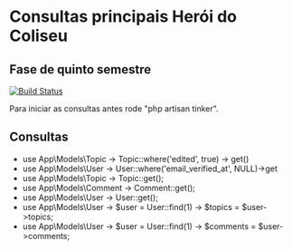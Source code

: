 # Consultas principais Herói do Coliseu
## Fase de quinto semestre

[![Build Status](https://travis-ci.org/joemccann/dillinger.svg?branch=master)](https://github.com/lukasrmdl/Game-dev)

Para iniciar as consultas antes rode "php artisan tinker".

## Consultas

- use App\Models\Topic -> Topic::where('edited', true) -> get()
- use App\Models\User  -> User::where('email_verified_at', NULL)->get
- use App\Models\Topic -> Topic::get(); 
- use App\Models\Comment -> Comment::get(); 
- use App\Models\User -> User::get(); 
- use App\Models\User -> $user = User::find(1) -> $topics = $user->topics;
- use App\Models\User -> $user = User::find(1) -> $comments = $user->comments;


